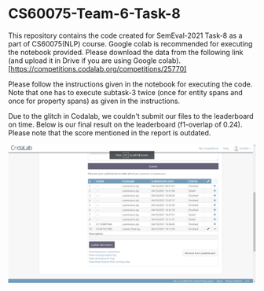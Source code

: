 # CS60075-Team-6-Task-8
This repository contains the code created for SemEval-2021 Task-8 as a part of CS60075(NLP) course.
Google colab is recommended for executing the notebook provided.
Please download the data from the following link (and upload it in Drive if you are using Google colab).
[https://competitions.codalab.org/competitions/25770]

Please follow the instructions given in the notebook for executing the code. Note that one has to execute subtask-3 twice (once for entity spans and once for property spans) as given in the instructions.

Due to the glitch in Codalab, we couldn't submit our files to the leaderboard on time. Below is our final result on the leaderboard (f1-overlap of 0.24). Please note that the score mentioned in the report is outdated.

![alt text](https://raw.githubusercontent.com/sashankbajaru/CS60075-Team-6-Task-8/main/team6_codalab_screenshot.png?token=AK2MSTP3O33R2LYTRVSX73TAOSPZU)
